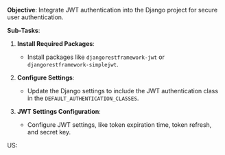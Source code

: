 **Objective**: Integrate JWT authentication into the Django project for secure user authentication.

**Sub-Tasks**:
1. **Install Required Packages**:
   - Install packages like `djangorestframework-jwt` or `djangorestframework-simplejwt`.

2. **Configure Settings**:
   - Update the Django settings to include the JWT authentication class in the `DEFAULT_AUTHENTICATION_CLASSES`.

3. **JWT Settings Configuration**:
   - Configure JWT settings, like token expiration time, token refresh, and secret key.


US: 
